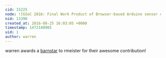 ```yaml
---
cid: 15225
node: ![GSoC 2016: Final Work Product of Browser-based Arduino sensor data transfer using the headphone jack](../notes/rmeister/08-23-2016/gsoc-2016-final-work-product-of-browser-based-arduino-sensor-data-transfer-using-the-headphone-jack)
nid: 13390
created_at: 2016-08-25 16:03:05 +0000
timestamp: 1472140985
uid: 1
author: warren
---
```


warren awards a <a href="publiclab.org/wiki/barnstars">barnstar</a> to rmeister for their awesome contribution!